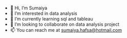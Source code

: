 - 👋 Hi, I’m Sumaiya
- 👀 I’m interested in data analysis
- 🌱 I’m currently learning sql and tableau
- 💞️ I’m looking to collaborate on data analysis project
- 📫 You can reach me at sumaiya.hafsa@hotmail.com

<!---
sumaiyab176/sumaiyab176 is a ✨ special ✨ repository because its `README.md` (this file) appears on your GitHub profile.
You can click the Preview link to take a look at your changes.
--->

